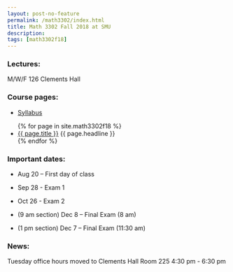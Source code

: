 ```yaml
---
layout: post-no-feature
permalink: /math3302/index.html
title: Math 3302 Fall 2018 at SMU
description: 
tags: [math3302f18]
---
```



### Lectures: 

M/W/F 126 Clements Hall


### Course pages:

* <a href="/assets/math3302_syll.pdf">Syllabus</a>
<ul>
  {% for page in site.math3302f18 %}
    <li>
      <a href="{{ page.url }}">{{ page.title }}</a>
       {{ page.headline }}
    </li>
  {% endfor %}
</ul>


### Important dates:

* Aug 20 – First day of class

* Sep 28 - Exam 1 

* Oct 26 - Exam 2 

* (9 am section) Dec 8 – Final Exam (8 am)

* (1 pm section) Dec 7 – Final Exam (11:30 am)

### News:

Tuesday office hours moved to Clements Hall Room 225 4:30 pm - 6:30 pm






